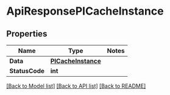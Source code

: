 # ApiResponsePICacheInstance

## Properties
Name | Type | Notes
------------ | ------------- | -------------
**Data** | **[**PICacheInstance**](../Model/PICacheInstance.md)**
**StatusCode** | **int**

[[Back to Model list]](../../README.md#documentation-for-models) [[Back to API list]](../../README.md#documentation-for-api-endpoints) [[Back to README]](../../README.md)
